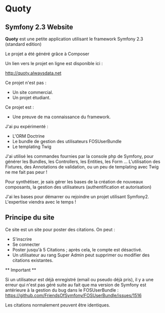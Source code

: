 Quoty
=======
Symfony 2.3 Website
-----------

**Quoty** est une petite application utilisant le framework Symfony 2.3 (standard edition)

Le projet a été généré grâce à Composer


Un lien vers le projet en ligne est disponible ici :

http://quoty.alwaysdata.net

Ce projet n'est pas :

 - Un site commercial.
 - Un projet étudiant.

Ce projet est :

 - Une preuve de ma connaissance du framework.
 
J'ai pu expérimenté :

- L'ORM Doctrine
- Le bundle de gestion des utilisateurs FOSUserBundle
- Le templating Twig
								
								
J'ai utilisé les commandes fournies par la console php de Symfony,
pour générer les Bundles, les Controllers, les Entities, les Form ... 
L'utilisation des Fixtures, des Annotations de validation, 
ou un peu de templating avec Twig ne me fait pas peur !


Pour synthétiser, je sais gérer les bases de la création de nouveaux composants, la gestion des utilisateurs (authentification et autorisation)


J'ai les bases pour démarrer ou rejoindre un projet utilisant Symfony2.
L'expertise viendra avec le temps !


Principe du site
---------------


Ce site est un site pour poster des citations.
On peut :

- S'inscrire
- Se connecter
- Poster jusqu'à 5 Citations ; après cela, le compte est désactivé.
- Un utilisateur au rang Super Admin peut supprimer ou modifier des citations existantes.

** Important **

Si un utilisateur est déjà enregistré (email ou pseudo déjà pris), il y a une erreur
qui n'est pas géré suite au fait que ma version de Symfony est antérieure à la gestion du bug
dans le FOSUserBundle : https://github.com/FriendsOfSymfony/FOSUserBundle/issues/1516

Les citations normalement peuvent être identiques.


